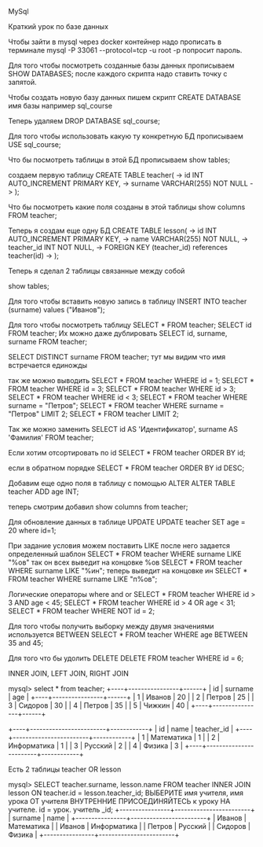 MySql

Краткий урок по базе данных

Чтобы зайти в mysql через docker контейнер надо прописать в терминале mysql -P 33061 --protocol=tcp -u root -p
попросит пароль.

Для того чтобы посмотреть созданные базы данных прописываем
SHOW DATABASES;
после каждого скрипта надо ставить точку с запятой.

Чтобы создать новую базу данных пишем скрипт
CREATE DATABASE имя базы например sql_course

Теперь удаляем DROP DATABASE sql_course;

Для того чтобы использовать какую ту конкретную БД прописываем USE sql_course;

Что бы посмотреть таблицы в этой БД прописываем show tables;

создаем первую таблицу CREATE TABLE teacher(
-> id INT AUTO_INCREMENT PRIMARY KEY,
-> surname VARCHAR(255) NOT NULL
-> );


Что бы посмотреть какие поля созданы в этой таблицы
show columns FROM teacher;

Теперь я создам еще одну БД
CREATE TABLE lesson(
-> id INT AUTO_INCREMENT PRIMARY KEY,
-> name VARCHAR(255) NOT NULL,
-> teacher_id INT NOT NULL,
-> FOREIGN KEY (teacher_id) references teacher(id)
-> );

Теперь я сделал 2 таблицы связанные между собой

show tables;

Для того чтобы вставить новую запись в таблицу
INSERT INTO teacher (surname) values ("Иванов");

Для того чтобы посмотреть таблицу
SELECT * FROM teacher;
SELECT id FROM teacher;
Их можно даже дублировать
SELECT id, surname, surname FROM teacher;

SELECT DISTINCT surname FROM teacher;
тут мы видим что имя встречается единожды 

так же можно выводить
SELECT * FROM teacher WHERE id = 1;
SELECT * FROM teacher WHERE id = 3;
SELECT * FROM teacher WHERE id > 3;
SELECT * FROM teacher WHERE id < 3;
SELECT * FROM teacher WHERE surname = "Петров";
SELECT * FROM teacher WHERE surname = "Петров" LIMIT 2;
SELECT * FROM teacher LIMIT 2;

Так же можно заменить
SELECT id AS 'Идентификатор', surname AS 'Фамилия' FROM teacher;

Если хотим отсортировать по id
SELECT * FROM teacher ORDER BY id;

если в обратном порядке
SELECT * FROM teacher ORDER BY id DESC;


Добавим еще одно поля в таблицу с помощью ALTER
ALTER TABLE teacher ADD age INT;

теперь смотрим добавил
show columns from teacher;

Для обновление данных в таблице UPDATE
UPDATE teacher SET age = 20 where id=1;


При задание условия можем поставить LIKE после него задается определенный шаблон
SELECT * FROM teacher WHERE surname LIKE "%ов"
так он всех выведит на концовке %ов
SELECT * FROM teacher WHERE surname LIKE "%ин";
теперь выведит на концовке ин
SELECT * FROM teacher WHERE surname LIKE "п%ов";

Логические операторы where and or
SELECT * FROM teacher WHERE id > 3 AND age < 45;
SELECT * FROM teacher WHERE id > 4 OR age < 31;
SELECT * FROM teacher WHERE NOT id = 2;

Для того чтобы получить выборку между двумя значениями используется BETWEEN
SELECT * FROM teacher WHERE age BETWEEN 35 and 45;

Для того что бы удолить DELETE
DELETE FROM teacher WHERE id = 6;





INNER JOIN, LEFT JOIN, RIGHT JOIN

mysql> select * from teacher;
+----+----------------+------+
| id | surname        | age  |
+----+----------------+------+
|  1 | Иванов         |   20 |
|  2 | Петров         |   25 |
|  3 | Сидоров        |   30 |
|  4 | Петров         |   35 |
|  5 | Чижкин         |   40 |
+----+----------------+------+

+----+------------------------+------------+
| id | name                   | teacher_id |
+----+------------------------+------------+
|  1 | Математика             |          1 |
|  2 | Информатика            |          1 |
|  3 | Русский                |          2 |
|  4 | Физика                 |          3 |
+----+------------------------+------------+

Есть 2 таблицы teacher OR lesson

mysql> SELECT teacher.surname, lesson.name FROM teacher INNER JOIN lesson ON teacher.id = lesson.teacher_id;
ВЫБЕРИТЕ имя учителя, имя урока ОТ учителя ВНУТРЕННИЕ ПРИСОЕДИНЯЙТЕСЬ к уроку НА учителе. id = урок. учитель _id;
+----------------+------------------------+
| surname        | name                   |
+----------------+------------------------+
| Иванов         | Математика             |
| Иванов         | Информатика            |
| Петров         | Русский                |
| Сидоров        | Физика                 |
+----------------+------------------------+
